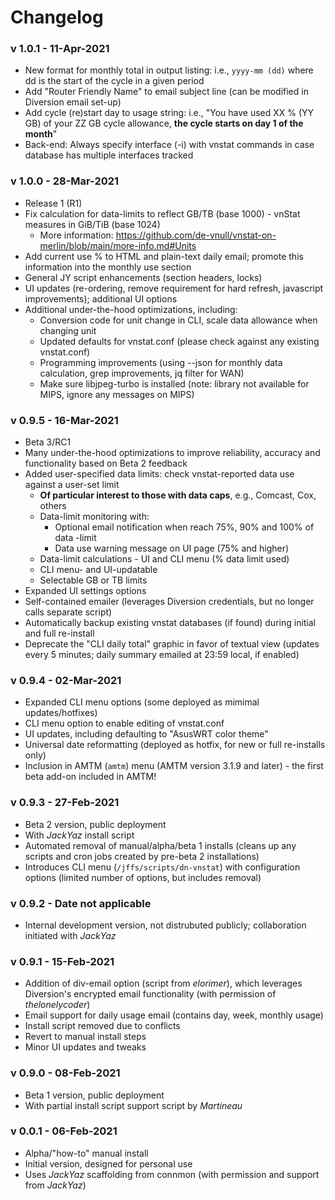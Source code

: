 # Changelog #

### v 1.0.1 - 11-Apr-2021 ###
* New format for monthly total in output listing: i.e., `yyyy-mm (dd)` where dd is the start of the cycle in a given period
* Add "Router Friendly Name" to email subject line (can be modified in Diversion email set-up)
* Add cycle (re)start day to usage string: i.e., "You have used XX % (YY GB) of your ZZ GB cycle allowance, __the cycle starts on day 1 of the month__"
* Back-end: Always specify interface (-i) with vnstat commands in case database has multiple interfaces tracked

### v 1.0.0 - 28-Mar-2021 ###
* Release 1 (R1)
* Fix calculation for data-limits to reflect GB/TB (base 1000) - vnStat measures in GiB/TiB (base 1024)
  - More information: https://github.com/de-vnull/vnstat-on-merlin/blob/main/more-info.md#Units
* Add current use % to HTML and plain-text daily email; promote this information into the monthly use section
* General JY script enhancements (section headers, locks)
* UI updates (re-ordering, remove requirement for hard refresh, javascript improvements); additional UI options
* Additional under-the-hood optimizations, including:
  - Conversion code for unit change in CLI, scale data allowance when changing unit
  - Updated defaults for vnstat.conf (please check against any existing vnstat.conf)
  - Programming improvements (using --json for monthly data calculation, grep improvements, jq filter for WAN)
  - Make sure libjpeg-turbo is installed (note: library not available for MIPS, ignore any messages on MIPS)

### v 0.9.5 - 16-Mar-2021 ###
* Beta 3/RC1
* Many under-the-hood optimizations to improve reliability, accuracy and functionality based on Beta 2 feedback
* Added user-specified data limits: check vnstat-reported data use against a user-set limit
  - __Of particular interest to those with data caps__, e.g., Comcast, Cox, others
  - Data-limit monitoring with:
    - Optional email notification when reach 75%, 90% and 100% of data -limit
    - Data use warning message on UI page (75% and higher)
  - Data-limit calculations - UI and CLI menu (% data limit used)
  - CLI menu- and UI-updatable
  - Selectable GB or TB limits
* Expanded UI settings options
* Self-contained emailer (leverages Diversion credentials, but no longer calls separate script)
* Automatically backup existing vnstat databases (if found) during initial and full re-install
* Deprecate the "CLI daily total" graphic in favor of textual view (updates every 5 minutes; daily summary emailed at 23:59 local, if enabled)

### v 0.9.4 - 02-Mar-2021 ###
* Expanded CLI menu options (some deployed as mimimal updates/hotfixes)
* CLI menu option to enable editing of vnstat.conf
* UI updates, including defaulting to "AsusWRT color theme"
* Universal date reformatting (deployed as hotfix, for new or full re-installs only)
* Inclusion in AMTM (`amtm`) menu (AMTM version 3.1.9 and later) - the first beta add-on included in AMTM!

### v 0.9.3 - 27-Feb-2021 ###
* Beta 2 version, public deployment
* With _JackYaz_ install script
* Automated removal of manual/alpha/beta 1 installs (cleans up any scripts and cron jobs created by pre-beta 2 installations)
* Introduces CLI menu (`/jffs/scripts/dn-vnstat`) with configuration options (limited number of options, but includes removal)

### v 0.9.2 - Date not applicable ###
* Internal development version, not distrubuted publicly; collaboration initiated with _JackYaz_

### v 0.9.1 - 15-Feb-2021 ###
* Addition of div-email option (script from _elorimer_), which leverages Diversion's encrypted email functionality (with permission of _thelonelycoder_)
* Email support for daily usage email (contains day, week, monthly usage)
* Install script removed due to conflicts
* Revert to manual install steps
* Minor UI updates and tweaks

### v 0.9.0 - 08-Feb-2021 ###
* Beta 1 version, public deployment
* With partial install script support script by _Martineau_

### v 0.0.1 - 06-Feb-2021 ###
* Alpha/"how-to" manual install
* Initial version, designed for personal use
* Uses _JackYaz_ scaffolding from connmon (with permission and support from _JackYaz_)

